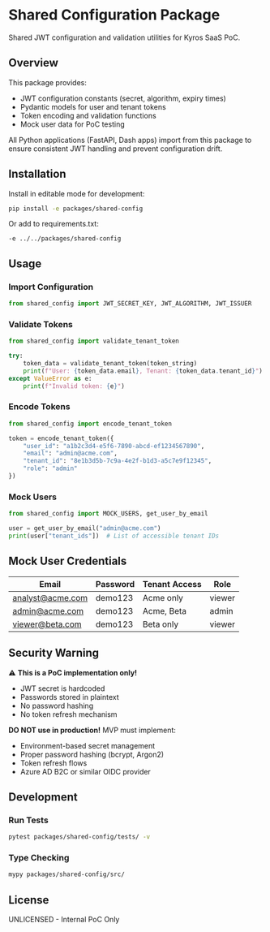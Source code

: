 # Shared Configuration Package

Shared JWT configuration and validation utilities for Kyros SaaS PoC.

## Overview

This package provides:
- JWT configuration constants (secret, algorithm, expiry times)
- Pydantic models for user and tenant tokens
- Token encoding and validation functions
- Mock user data for PoC testing

All Python applications (FastAPI, Dash apps) import from this package to ensure consistent JWT handling and prevent configuration drift.

## Installation

Install in editable mode for development:

```bash
pip install -e packages/shared-config
```

Or add to requirements.txt:

```
-e ../../packages/shared-config
```

## Usage

### Import Configuration

```python
from shared_config import JWT_SECRET_KEY, JWT_ALGORITHM, JWT_ISSUER
```

### Validate Tokens

```python
from shared_config import validate_tenant_token

try:
    token_data = validate_tenant_token(token_string)
    print(f"User: {token_data.email}, Tenant: {token_data.tenant_id}")
except ValueError as e:
    print(f"Invalid token: {e}")
```

### Encode Tokens

```python
from shared_config import encode_tenant_token

token = encode_tenant_token({
    "user_id": "a1b2c3d4-e5f6-7890-abcd-ef1234567890",
    "email": "admin@acme.com",
    "tenant_id": "8e1b3d5b-7c9a-4e2f-b1d3-a5c7e9f12345",
    "role": "admin"
})
```

### Mock Users

```python
from shared_config import MOCK_USERS, get_user_by_email

user = get_user_by_email("admin@acme.com")
print(user["tenant_ids"])  # List of accessible tenant IDs
```

## Mock User Credentials

| Email | Password | Tenant Access | Role |
|-------|----------|---------------|------|
| analyst@acme.com | demo123 | Acme only | viewer |
| admin@acme.com | demo123 | Acme, Beta | admin |
| viewer@beta.com | demo123 | Beta only | viewer |

## Security Warning

⚠️ **This is a PoC implementation only!**

- JWT secret is hardcoded
- Passwords stored in plaintext
- No password hashing
- No token refresh mechanism

**DO NOT use in production!** MVP must implement:
- Environment-based secret management
- Proper password hashing (bcrypt, Argon2)
- Token refresh flows
- Azure AD B2C or similar OIDC provider

## Development

### Run Tests

```bash
pytest packages/shared-config/tests/ -v
```

### Type Checking

```bash
mypy packages/shared-config/src/
```

## License

UNLICENSED - Internal PoC Only
